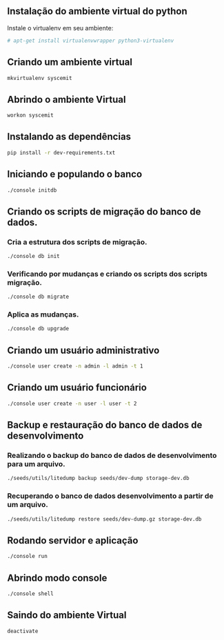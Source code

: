 ## Instalação do ambiente virtual do python
Instale o virtualenv em seu ambiente:
```bash
# apt-get install virtualenvwrapper python3-virtualenv
```

## Criando um ambiente virtual
```bash
mkvirtualenv syscemit
```

## Abrindo o ambiente Virtual
```bash
workon syscemit
```

## Instalando as dependências
```bash
pip install -r dev-requirements.txt
```

## Iniciando e populando o banco
```bash
./console initdb
```

## Criando os scripts de migração do banco de dados.
### Cria a estrutura dos scripts de migração.
```bash
./console db init
```
### Verificando por mudanças e criando os scripts dos scripts migração.
```bash
./console db migrate
```
### Aplica as mudanças.
```bash
./console db upgrade
```

## Criando um usuário administrativo
```bash
./console user create -n admin -l admin -t 1
```

## Criando um usuário funcionário
```bash
./console user create -n user -l user -t 2
```

## Backup e restauração do banco de dados de desenvolvimento
### Realizando o backup do banco de dados de desenvolvimento para um arquivo.
```bash
./seeds/utils/litedump backup seeds/dev-dump storage-dev.db

```

### Recuperando o banco de dados desenvolvimento a partir de um arquivo.
```bash
./seeds/utils/litedump restore seeds/dev-dump.gz storage-dev.db
```

## Rodando servidor e aplicação
```bash
./console run
```

## Abrindo modo console
```bash
./console shell
```

## Saindo do ambiente Virtual
```bash
deactivate
```
